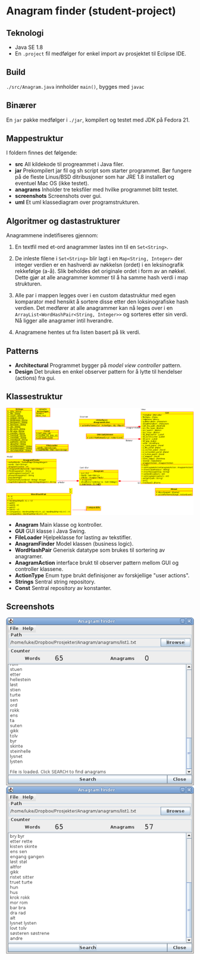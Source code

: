 Anagram finder (student-project)
=================

## Teknologi
- Java SE 1.8
- En `.project` fil medfølger for enkel import av prosjektet til Eclipse IDE.

## Build
`./src/Anagram.java` innholder `main()`, bygges med `javac`

## Binærer
En `jar` pakke medfølger i `./jar`, kompilert og testet med JDK på Fedora 21.

## Mappestruktur
I foldern finnes det følgende:
* **src** All kildekode til progreammet i Java filer.
* **jar** Prekompilert jar fil og sh script som starter programmet. Bør fungere på de fleste Linus/BSD ditribusjoner som har JRE 1.8 installert og eventuel Mac OS (ikke testet).
* **anagrams** Inholder tre teksfiler med hvilke programmet blitt testet.
* **screenshots** Screenshots over gui. 
* **uml** Et uml klassediagram over programstrukturen.

## Algoritmer og dastastrukturer

Anagrammene indetifiseres gjennom: 

1. En textfil med et-ord anagrammer lastes inn til en `Set<String>`. 

2. De inleste filene i `Set<String>` blir lagt i en `Map<String, Integer>` der integer verdien er en hashverdi av nøkkelsn (ordet) i en leksinografik rekkefølge (a-å). Slik beholdes det originale ordet i form av an nøkkel. Dette gjør at alle anagrammer kommer til å ha samme hash verdi i map strukturen. 

3. Alle par i mappen legges over i en custom datastruktur med egen komparator med hensikt å sortere disse etter den loksinografiske hash verdien. Det medfører at alle anagrammer kan nå leges over i en `ArrayList<WordHashPair<String, Integer>>` og sorteres etter sin verdi. Nå ligger alle anagramer intil hverandre. 

4. Anagramene hentes ut fra listen basert på lik verdi. 

## Patterns
* **Architectural** Programmet bygger på *model view controller* pattern.
* **Design** Det brukes en enkel observer pattern for å lytte til hendelser (actions) fra gui.

## Klassestruktur
![UML_klassediagram](./UML/UML_class_diagram.png)
* **Anagram** Main klasse og kontroller.
* **GUI** GUI klasse i Java Swing. 
* **FileLoader** Hjelpeklasse for lasting av tekstifler. 
* **AnagramFinder** Model klassen (business logic).
* **WordHashPair** Generisk datatype som brukes til sortering av anagramer. 
* **AnagramAction** interface brukt til observer pattern mellom GUI og controller klassene.
* **ActionType** Enum type brukt definisjoner av forskjellige "user actions".
* **Strings** Sentral string repository.
* **Const** Sentral repository av konstanter.

## Screenshots
![ScreenShot1](./screenshots/s1.png)
![ScreenShot2](./screenshots/s2.png)
